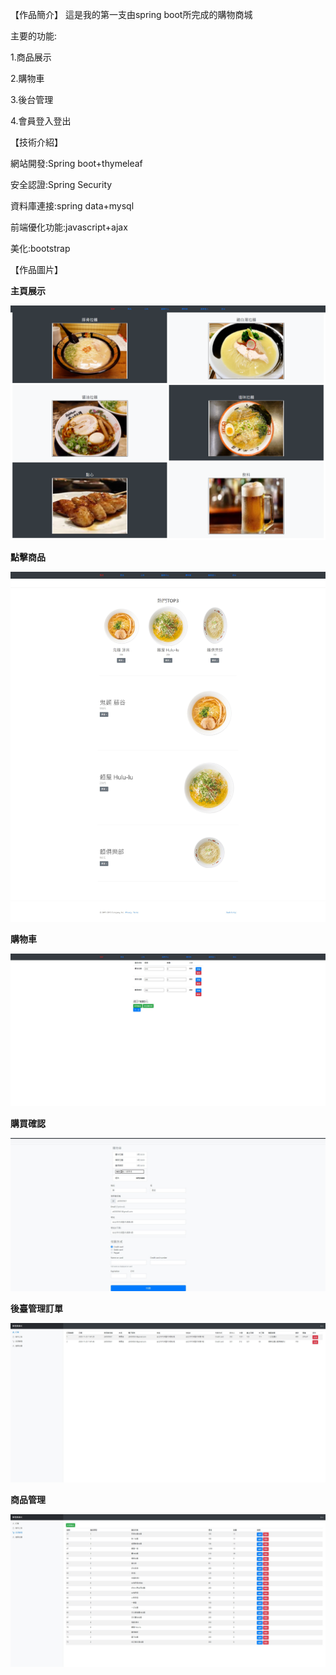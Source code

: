 【作品簡介】
這是我的第一支由spring boot所完成的購物商城

主要的功能:

1.商品展示

2.購物車

3.後台管理

4.會員登入登出

【技術介紹】

網站開發:Spring boot+thymeleaf

安全認證:Spring Security

資料庫連接:spring data+mysql

前端優化功能:javascript+ajax

美化:bootstrap 

【作品圖片】

**主頁展示**

![image](https://github.com/Anderson-chen/MyRamenShop/blob/develop/images/home.png)

**點擊商品**

![image](https://github.com/Anderson-chen/MyRamenShop/blob/develop/images/ProductPage.jpg)

**購物車**

![image](https://github.com/Anderson-chen/MyRamenShop/blob/develop/images/Cart.jpg)

**購買確認**

![image](https://github.com/Anderson-chen/MyRamenShop/blob/develop/images/comfirm.jpg)

**後臺管理訂單**

![image](https://github.com/Anderson-chen/MyRamenShop/blob/develop/images/adminOrder.jpg)

**商品管理**

![image](https://github.com/Anderson-chen/MyRamenShop/blob/develop/images/orderseller.jpg)

